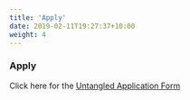 ```yaml
---
title: 'Apply'
date: 2019-02-11T19:27:37+10:00
weight: 4
---
```


### Apply

Click here for the <a href="javascript:void( window.open( 'https://form.jotformeu.com/91055564817361', 'blank', 'scrollbars=yes, toolbar=no, width=700, height=500' ) ) "> Untangled Application Form </a>
